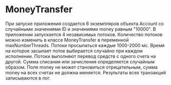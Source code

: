 # MoneyTransfer

При запуске приложения создается 6 экземпляров объекта Account со случайными значениями ID и значениями money равным
"10000". В приложении запускается 4 независимых потоков. Количество потоков можно изменить в классе MoneyTransfer в
переменной maxNumberThreads. Потоки просыпаться каждые 1000-2000 мс. Время на которое засыпает поток выбирается случайно
при каждом исполнении. Потоки выполняют перевод средств с одного счета на другой. Сумма списания или зачисления
определяется случайным образом. Поле money не может становиться отрицательным, сумма money на всех счетах не должна
меняется. Результаты всех транзакций записываются в лог.